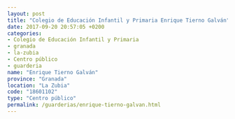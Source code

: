 ```yaml
---
layout: post
title: "Colegio de Educación Infantil y Primaria Enrique Tierno Galván"
date: 2017-09-20 20:57:05 +0200
categories:
- Colegio de Educación Infantil y Primaria
- granada
- la-zubia
- Centro público
- guarderia
name: "Enrique Tierno Galván"
province: "Granada"
location: "La Zubia"
code: "18601102"
type: "Centro público"
permalink: /guarderias/enrique-tierno-galvan.html
---
```

